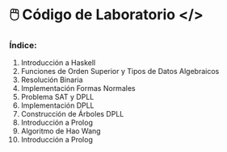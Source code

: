 # 🖱️ Código de Laboratorio </>

### Índice:

1. Introducción a Haskell
2. Funciones de Orden Superior y Tipos de Datos Algebraicos
3. Resolución Binaria
4. Implementación Formas Normales
5. Problema SAT y DPLL
6. Implementación DPLL
7. Construcción de Árboles DPLL
8. Introducción a Prolog
9. Algoritmo de Hao Wang
10. Introducción a Prolog
